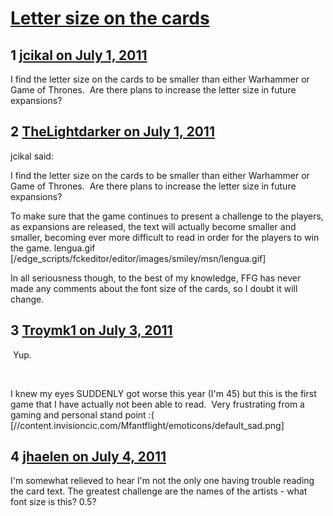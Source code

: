 # [Letter size on the cards](https://community.fantasyflightgames.com/topic/49341-letter-size-on-the-cards/)

## 1 [jcikal on July 1, 2011](https://community.fantasyflightgames.com/topic/49341-letter-size-on-the-cards/?do=findComment&comment=493910)

I find the letter size on the cards to be smaller than either Warhammer or Game of Thrones.  Are there plans to increase the letter size in future expansions?

## 2 [TheLightdarker on July 1, 2011](https://community.fantasyflightgames.com/topic/49341-letter-size-on-the-cards/?do=findComment&comment=494109)

jcikal said:

I find the letter size on the cards to be smaller than either Warhammer or Game of Thrones.  Are there plans to increase the letter size in future expansions?



To make sure that the game continues to present a challenge to the players, as expansions are released, the text will actually become smaller and smaller, becoming ever more difficult to read in order for the players to win the game. lengua.gif [/edge_scripts/fckeditor/editor/images/smiley/msn/lengua.gif]

In all seriousness though, to the best of my knowledge, FFG has never made any comments about the font size of the cards, so I doubt it will change.

## 3 [Troymk1 on July 3, 2011](https://community.fantasyflightgames.com/topic/49341-letter-size-on-the-cards/?do=findComment&comment=494541)

 Yup.

 

I knew my eyes SUDDENLY got worse this year (I'm 45) but this is the first game that I have actually not been able to read.  Very frustrating from a gaming and personal stand point :( [//content.invisioncic.com/Mfantflight/emoticons/default_sad.png]

## 4 [jhaelen on July 4, 2011](https://community.fantasyflightgames.com/topic/49341-letter-size-on-the-cards/?do=findComment&comment=494707)

I'm somewhat relieved to hear I'm not the only one having trouble reading the card text. The greatest challenge are the names of the artists - what font size is this? 0.5?

